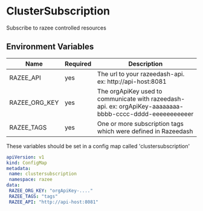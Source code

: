 # ClusterSubscription

Subscribe to razee controlled resources

## Environment Variables
<!--Markdownlint-disable MD034-->
<!--Markdownlint-disable MD013-->
| Name | Required | Description |
| ---- | -------- | ------------- |
| RAZEE_API           | yes | The url to your razeedash-api. ex: http://api-host:8081|
| RAZEE_ORG_KEY       | yes | The orgApiKey used to communicate with razeedash-api. ex: orgApiKey-aaaaaaaa-bbbb-cccc-dddd-eeeeeeeeeeer |
| RAZEE_TAGS          | yes | One or more subscription tags which were defined in Razeedash  |

These variables should be set in a config map called 'clustersubscription'

```yaml
apiVersion: v1
kind: ConfigMap
metadata:
 name: clustersubscription
 namespace: razee
data:
 RAZEE_ORG_KEY: "orgApiKey-...."
 RAZEE_TAGS: "tags"
 RAZEE_API: "http://api-host:8081"
```
